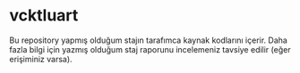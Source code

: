 # vcktluart
Bu repository yapmış olduğum stajın tarafımca kaynak kodlarını içerir.
Daha fazla bilgi için yazmış olduğum staj raporunu incelemeniz tavsiye edilir (eğer erişiminiz varsa).
